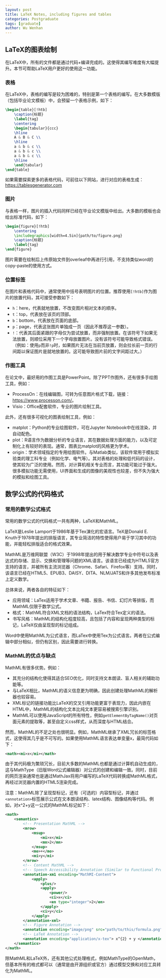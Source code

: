 ```yaml
---
layout: post
title: LaTeX Notes, including figures and tables
categories: Postgraduate
tags: [graduate]
author: Wu Wenhan
---
```



## LaTeX的图表绘制

在LaTeX中，所有的文件都是通过代码+编译完成的。这使得其编写难度有大幅提升。本节可帮助LaTeX用户更好的使用这一功能。

### 表格
在LaTeX中，表格的编写是较为困难的，特别是第一个表格的编写。在大多数模版（包括毕业论文模板）中，会预留一个表格示例，如下：
```latex
\begin{table}[!htb]
    \caption{标题}
    \label{tag}
    \centering
    \begin{tabular}{ccc} 
    \hline
    A & B & C \\
    \hline
    a & b & c \\
    a & b & c \\
    a & b & c \\
    \hline
    \end{tabular}
\end{table}
```

如果需要探索更多的表格代码，可前往以下网站，进行对应的表格生成：<https://tablesgenerator.com>

### 图片
与表格一样，图片的插入代码同样已经在毕业论文模版中给出。大多数的模板也会给出标准代码，如下：
```latex
\begin{figure}[!htb]
	\centering
	\includegraphics[width=4.5in]{path/to/figure.png}
	\caption{标题}
	\label{tag}
\end{figure}
```
图片需要在绘制后上传原始文件到overleaf中再进行引用，不支持类似word的copy-paste的使用方式。

### 位置标签
在图片和表格代码中，通常使用中括号表明图片的位置。推荐使用`[!htb]`作为图片的放置代码，其可接受参数如下：
- `h`：here，代表就地放置，不改变图片相对文本的顺序。
- `t`：top，代表放在该页的顶部。
- `b`：bottom，代表放在页面的底部。
- `p`：page，代表这张图片单独成一页（因此不推荐这一参数）。
- `!`：代表其后面紧跟的字母仅为尝试放置，而非强制放置。在该符号下如果无法放置，则顺位采用下一个字母放置图片。没有该符号可能导致格式错误。（例如：使用`p`而非`!p`时，如果图片无法在当前页放置，则会拉长前一页的行间距以保证图片是就地放置的。这可能导致图片前的文字间距过大。）

### 作图工具

在论文中，最好用的作图工具是PowerPoint。除了PPT作图外，还有很多手绘图工具，例如：
- ProcessOn：在线编辑图，可转为任意图片格式下载，链接：<https://www.processon.com/>。
- Visio：Office配套软件，专业的图片绘制工具。

此外，还有很多可视化的图表绘制工具，例如：
- matplot：Python的专业绘图软件，可在Jupyter Notebook中在线渲染，并自动配色。
- plot：R语言作为数据分析的专业语言，其在数据处理方面的能力，以及可定制化上有较好的表现。通常，图表比matplot的风格更为学术。
- origin：学术领域指定的专用绘图软件。与Matlab类似，该软件常用于模拟实验类的理工科专业（例如化学、电气等）。其对表格的处理和低代码的设计，使其较为广泛的使用。然而，对计算机相关专业而言，其功能可能过于强大。很多模拟功能无需使用，UI界面和生成的图像的美观性也较差，但不失为强大的模拟和绘图工具。

## 数学公式的代码格式
### 常用的数学公式格式
常用的数学公式的代码格式一共有两种，LaTeX和MathML。

LaTeX是Leslie Lamport于1986年基于Tex演化的宏语言。TeX是Donald E. Knuth于1978年提出的排版语言，其专业简洁的特性使得用户易于学习其中的功能，并能轻松排版适合的格式效果。

MathML是万维网联盟（W3C）于1998年提出的用于解决数学专业中符号以及表达式的存储、显示、交换和管理等问题的XML语言。该语言已经成为HTML5官方支持的语言，并被所有主流浏览器（Chrome、Safari、Firefox等）支持。同时，该语言已经在HTML5、EPUB3、DAISY、DITA、NLM/JATS和许多其他发布标准上定义数学。

总体来说，两者各自的特征如下：

- 应用领域：LaTex适用于学术文章、书籍、报告、书信、幻灯片等排版，而MathML仅限于数学公式。
- 格式：MathML符合XML文档的语法结构，LaTex符合Tex定义的语法。
- 书写风格：MathML的结构化程度较高，且包括了内容和呈现两种类型的标记，LaTeX仅由呈现型的标记组成。

Word中使用MathML为公式语言，而LaTex中使用Tex为公式语言。两者在公式编辑中部分相似，但仍有区别，因此需要进行转换。

### MathML的优点与缺点

MathML有很多优势。例如：
- 其充分的结构化使得其适合SEO优化，同时支持文本朗读、盲人相关的辅助功能等。
- 与LaTeX相比，MathML的语义信息更为明确，因此创建处理MathML的解析器也较容易。
- XML标记的链接功能比LaTeX的交叉引用功能更富于表现力，因此内嵌在HTML中，MathML的结构化文本比纯文本更容易被搜索引擎识别。
- MathML可以使用JavaScript的所有特性，例如`getElementByTagName()`对页面元素的提取等，甚至自定义css样式，从而深度与HTML结合。

然而，MathML的不足之处也很明显。例如，MathML继承了XML冗长的标签格式，这使得其几乎是不可写的。如果使用MathML语言表达单变量x，最简代码如下：
```XML
<math><mi>x</mi></math>
```
由于其代码极为繁琐冗长，目前大多数的MathML也都是通过计算机自动生成的，这与MathType（旧版Word公式编辑器）对公式的创建和编辑一致。同时，目前的网页渲染通常也是通过MathJax将用户编写的LaTeX代码转换成MathML格式，再经过浏览器内置的HTML5渲染完成。

注意：MathML除了呈现型标记，还有（可选的）内容型标记，并通过`<annotation>`标签展示公式在文本朗读结构、latex结构、图像结构等代码。例如，对x^2+y这一公式的MathML标记如下：
```XML
<math>
    <semantics>
        <!-- Presentation MathML -->
        <mrow>
            <msup>
                <mi>x</mi>
                <mn>2</mn>
            </msup> 
            <mo>+</mo> 
            <mi>y</mi>
        </mrow>
        <!-- Content MathML -->
        <!-- Speech Accessibility Annotation (Similar to Functional Programming) -->
        <annotation-xm1 encoding="MathMI-Content"> 
            <apply>
                <plus/> 
                <apply>
                    <power/> 
                    <ci>x</ci>
                    <en type="integer">2</en> 
                </apply>
                <ci>y</ci>
            </apply> 
        </annotation-xml>
        <!-- Figure Annotation -->
        <annotation encoding="image/png" src="path/to/this/formula.png"/>
        <!-- LaTeX Annotation -->
        <annotation encoding="application/x-tex"> x^{2} + y </annotation>
    </semantics>
</math>
```
除MathML和LaTeX外，还有其他公式处理格式，例如MathType的OpenMath，但基本所有的格式都可以（通常是由开源组织或官方）通过模型交换和对应工具转化为MathML。



